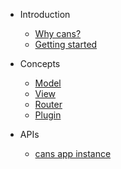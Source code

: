 - Introduction
  - [Why cans?](/introduction/why-cans)
  - [Getting started](/introduction/gettings-started)

- Concepts
  - [Model](/concepts/model)
  - [View](/concepts/view)
  - [Router](/concepts/router)
  - [Plugin](/concepts/plugin)

- APIs
  - [cans app instance](/api/instance)